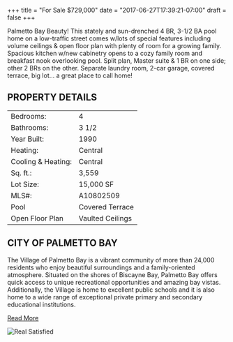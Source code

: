 +++
title = "For Sale $729,000"
date = "2017-06-27T17:39:21-07:00"
draft = false
+++

Palmetto Bay Beauty! This stately and sun-drenched 4 BR, 3-1/2 BA pool home on a low-traffic street comes w/lots of special features including volume ceilings & open floor plan with plenty of room for a growing family. Spacious kitchen w/new cabinetry opens to a cozy family room and breakfast nook overlooking pool. Split plan, Master suite & 1 BR on one side; other 2 BRs on the other. Separate laundry room, 2-car garage, covered terrace, big lot... a great place to call home!

## PROPERTY DETAILS
|||
|:---|:---|
Bedrooms: |4|
Bathrooms:| 3 1/2|
Year Built:| 1990|
Heating: |Central|
Cooling & Heating:| Central|
Sq. ft.: |3,559|
Lot Size: |15,000 SF|
MLS#: | A10802509|
Pool|Covered Terrace|
Open Floor Plan|Vaulted Ceilings|\

## CITY OF PALMETTO BAY

The Village of Palmetto Bay is a vibrant community of more than 24,000 residents who enjoy beautiful surroundings and a family-oriented atmosphere. Situated on the shores of Biscayne Bay, Palmetto Bay offers quick access to unique recreational opportunities and amazing bay vistas. Additionally, the Village is home to excellent public schools and it is also home to a wide range of exceptional private primary and secondary educational institutions.

[Read More](https://www.palmettobay-fl.gov/)

![Real Satisfied](/images/Testimonial_Helena__amp__Herbert_Noll.png)
